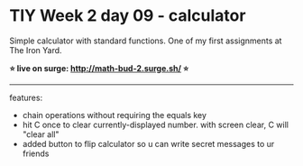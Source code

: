 # TIY Week 2 day 09 - calculator

Simple calculator with standard functions. One of my first assignments at The Iron Yard.

**⭐️ live on surge: http://math-bud-2.surge.sh/ ⭐️**

---


features:
- chain operations without requiring the equals key
- hit C once to clear currently-displayed number. with screen clear, C will "clear all"
- added button to flip calculator so u can write secret messages to ur friends 

